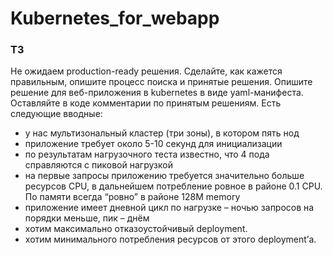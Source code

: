 # Kubernetes_for_webapp
### ТЗ 
Не ожидаем production-ready решения. Сделайте, как кажется правильным,
опишите процесс поиска и принятые решения.
Опишите решение для веб-приложения в kubernetes в виде yaml-манифеста.
Оставляйте в коде комментарии по принятым решениям. Есть следующие
вводные:
- у нас мультизональный кластер (три зоны), в котором пять нод
- приложение требует около 5-10 секунд для инициализации
- по результатам нагрузочного теста известно, что 4 пода справляются с
пиковой нагрузкой
- на первые запросы приложению требуется значительно больше ресурсов
CPU, в дальнейшем потребление ровное в районе 0.1 CPU. По памяти
всегда “ровно” в районе 128M memory
- приложение имеет дневной цикл по нагрузке – ночью запросов на
порядки меньше, пик – днём
- хотим максимально отказоустойчивый deployment.  
- хотим минимального потребления ресурсов от этого deployment’а.   
